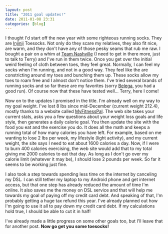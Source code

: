 ```yaml
---
layout: post
title: "2011 goal updates!"
date: 2011-01-08 23:31
categories: [blog]
---
```

I thought I'd start off the new year with some righteous running socks. They are [Injinji](http://www.injinji.com) Toesocks. Not only do they scare my relatives, they also fit nice, are warm, and they don't have any of those pesky seams that rub me raw. I bought a pair on a whim at [Team Nashville](http://www.teamnashvillesports.com/) (I need to get in there more, just to talk to Terry) and I've run in them twice. Once you get over the initial weird feeling of cloth between toes, they feel great. Normally, I can feel my socks when I'm running, and not in a good way. They feel like the are constricting around my toes and bunching them up. These socks allow my toes to roam free and I almost don't notice them. I've tried several brands of running socks and so far these are my favorites (sorry [Belega](http://www.balegasports.com/), you had a good run). Of course now that these have tested well... Terry, here I come!

Now on to the updates I promised in the title. I'm already well on my way to my goal weight.  I've lost 8 lbs since mid-December (current weight 212.4), mostly thanks to a website called [MyFitnessPal](http://www.myfitnesspal.com). The web site takes your current stats, asks you a few questions about your weight loss goals and life style, then generates a daily calorie goal. You then update the site with the food you eat and the exercise you do. It does all the math and keeps a running total of how many calories you have left. For example, based on me wanting to lose 2 lbs per week, my lifestyle (light activity), and my current weight, the site says I need to eat about 1600 calories a day. Now, if I were to burn 400 calories exercising, the web site would add that to my total giving me 2000 calories to eat that day.  As long as I don't go over my calorie limit (whatever it may be), I should lose 2 pounds per week.  So far it seems to be working just fine.

I also took a step towards spending less time on the internet by canceling my DSL. I can still tether my laptop to my Android phone and get internet access, but that one step has already reduced the amount of time I'm online.  It also saves me the money on DSL service and that will help me towards my goal of paying off my credit card debt. And speaking of that, I'm probably getting a huge tax refund this year. I've already planned out how I'm going to use it all to pay down my credit card debt. If my calculations hold true, I should be able to cut it in half!

I've already made a little progress on some other goals too, but I'll leave that for another post. **Now go get you some toesocks!**

